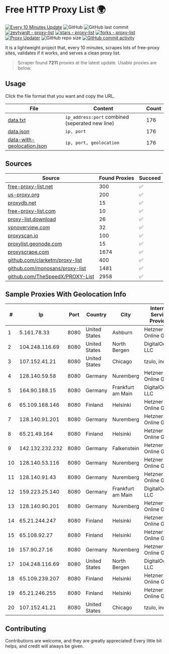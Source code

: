 
# Free HTTP Proxy List 🌍

[![Every 10 Minutes Update](https://github.com/mertguvencli/http-proxy-list/actions/workflows/main.yml/badge.svg?branch=main)](https://github.com/mertguvencli/http-proxy-list/actions/workflows/main.yml)
![GitHub](https://img.shields.io/github/license/mertguvencli/http-proxy-list)
![GitHub last commit](https://img.shields.io/github/last-commit/mertguvencli/http-proxy-list)
[![zevtyardt - proxy-list](https://img.shields.io/static/v1?label=zevtyardt&message=proxy-list&color=blue&logo=github)](https://github.com/zevtyardt/proxy-list "Go to GitHub repo")
[![stars - proxy-list](https://img.shields.io/github/stars/zevtyardt/proxy-list?style=social)](https://github.com/zevtyardt/proxy-list)
[![forks - proxy-list](https://img.shields.io/github/forks/zevtyardt/proxy-list?style=social)](https://github.com/zevtyardt/proxy-list)
[![Proxy Updater](https://github.com/zevtyardt/proxy-list/workflows/Proxy%20Updater/badge.svg)](https://github.com/zevtyardt/proxy-list/actions?query=workflow:"Proxy+Updater")
![GitHub repo size](https://img.shields.io/github/repo-size/zevtyardt/proxy-list)
[![GitHub commit activity](https://img.shields.io/github/commit-activity/m/zevtyardt/proxy-list?logo=commits)](https://github.com/zevtyardt/proxy-list/commits/main)

It is a lightweight project that, every 10 minutes, scrapes lots of free-proxy sites, validates if it works, and serves a clean proxy list.

> Scraper found **7211** proxies at the latest update. Usable proxies are below.

## Usage

Click the file format that you want and copy the URL.

|File|Content|Count|
|----|-------|-----|
|[data.txt](https://raw.githubusercontent.com/mertguvencli/http-proxy-list/main/proxy-list/data.txt)|`ip_address:port` combined (seperated new line)|176|
|[data.json](https://raw.githubusercontent.com/mertguvencli/http-proxy-list/main/proxy-list/data.json)|`ip, port`|176|
|[data-with-geolocation.json](https://raw.githubusercontent.com/mertguvencli/http-proxy-list/main/proxy-list/data-with-geolocation.json)|`ip, port, geolocation`|176|

## Sources

|Source|Found Proxies|Succeed|
|------|-------------|-------|
|[free-proxy-list.net](https://free-proxy-list.net)|300|✅|
|[us-proxy.org](https://www.us-proxy.org)|200|✅|
|[proxydb.net](http://proxydb.net)|15|✅|
|[free-proxy-list.com](https://free-proxy-list.com/?page=&port=&type%5B%5D=http&type%5B%5D=https&up_time=0&search=Search)|10|✅|
|[proxy-list.download](https://www.proxy-list.download/HTTP)|26|✅|
|[vpnoverview.com](https://vpnoverview.com/privacy/anonymous-browsing/free-proxy-servers)|32|✅|
|[proxyscan.io](https://www.proxyscan.io)|100|✅|
|[proxylist.geonode.com](https://proxylist.geonode.com/api/proxy-list?limit=300&page=1&sort_by=lastChecked&sort_type=desc&protocols=http,https)|15|✅|
|[proxyscrape.com](https://api.proxyscrape.com/v2/?request=displayproxies&protocol=http&timeout=10000&country=all&ssl=all&anonymity=all)|1674|✅|
|[github.com/clarketm/proxy-list](https://raw.githubusercontent.com/clarketm/proxy-list/master/proxy-list-raw.txt)|400|✅|
|[github.com/monosans/proxy-list](https://raw.githubusercontent.com/monosans/proxy-list/main/proxies/http.txt)|1481|✅|
|[github.com/TheSpeedX/PROXY-List](https://raw.githubusercontent.com/TheSpeedX/PROXY-List/master/http.txt)|2958|✅|


## Sample Proxies With Geolocation Info

|#|Ip|Port|Country|City|Internet Service Provider|
|-|--|----|-------|----|-------------------------|
|1|5.161.78.33|8080|United States|Ashburn|Hetzner Online GmbH|
|2|104.248.116.69|8080|United States|North Bergen|DigitalOcean, LLC|
|3|107.152.41.21|8080|United States|Chicago|tzulo, inc.|
|4|128.140.59.58|8080|Germany|Nuremberg|Hetzner Online GmbH|
|5|164.90.188.15|8080|Germany|Frankfurt am Main|DigitalOcean, LLC|
|6|65.109.168.146|8080|Finland|Helsinki|Hetzner Online GmbH|
|7|128.140.91.201|8080|Germany|Nuremberg|Hetzner Online GmbH|
|8|65.21.49.164|8080|Finland|Helsinki|Hetzner Online GmbH|
|9|142.132.232.232|8080|Germany|Falkenstein|Hetzner Online GmbH|
|10|128.140.53.116|8080|Germany|Nuremberg|Hetzner Online GmbH|
|11|128.140.91.43|8080|Germany|Nuremberg|Hetzner Online GmbH|
|12|159.223.25.140|8080|Germany|Frankfurt am Main|DigitalOcean, LLC|
|13|128.140.90.201|8080|Germany|Nuremberg|Hetzner Online GmbH|
|14|65.21.244.247|8080|Finland|Helsinki|Hetzner Online GmbH|
|15|65.108.92.27|8080|Finland|Helsinki|Hetzner Online GmbH|
|16|157.90.27.16|8080|Germany|Nuremberg|Hetzner Online GmbH|
|17|104.248.116.69|8080|United States|North Bergen|DigitalOcean, LLC|
|18|65.109.239.207|8080|Finland|Helsinki|Hetzner Online GmbH|
|19|65.21.246.255|8080|Finland|Helsinki|Hetzner Online GmbH|
|20|107.152.41.21|8080|United States|Chicago|tzulo, inc.|



## Contributing

Contributions are welcome, and they are greatly appreciated! Every
little bit helps, and credit will always be given.

